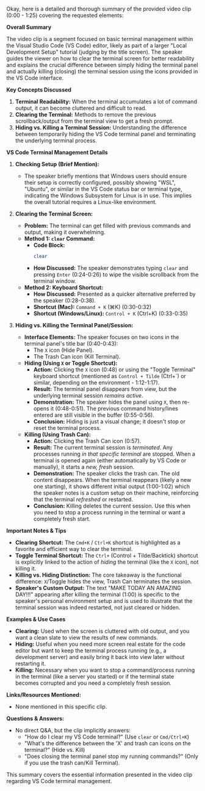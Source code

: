 Okay, here is a detailed and thorough summary of the provided video clip (0:00 - 1:25) covering the requested elements:

**Overall Summary**

The video clip is a segment focused on basic terminal management within the Visual Studio Code (VS Code) editor, likely as part of a larger "Local Development Setup" tutorial (judging by the title screen). The speaker guides the viewer on how to clear the terminal screen for better readability and explains the crucial difference between simply hiding the terminal panel and actually killing (closing) the terminal session using the icons provided in the VS Code interface.

**Key Concepts Discussed**

1.  **Terminal Readability:** When the terminal accumulates a lot of command output, it can become cluttered and difficult to read.
2.  **Clearing the Terminal:** Methods to remove the previous scrollback/output from the terminal view to get a fresh prompt.
3.  **Hiding vs. Killing a Terminal Session:** Understanding the difference between temporarily hiding the VS Code terminal panel and terminating the underlying terminal process.

**VS Code Terminal Management Details**

1.  **Checking Setup (Brief Mention):**
    *   The speaker briefly mentions that Windows users should ensure their setup is correctly configured, possibly showing "WSL", "Ubuntu", or similar in the VS Code status bar or terminal type, indicating the Windows Subsystem for Linux is in use. This implies the overall tutorial requires a Linux-like environment.

2.  **Clearing the Terminal Screen:**
    *   **Problem:** The terminal can get filled with previous commands and output, making it overwhelming.
    *   **Method 1: `clear` Command:**
        *   **Code Block:**
            ```bash
            clear
            ```
        *   **How Discussed:** The speaker demonstrates typing `clear` and pressing `Enter` (0:24-0:26) to wipe the visible scrollback from the terminal window.
    *   **Method 2: Keyboard Shortcut:**
        *   **How Discussed:** Presented as a quicker alternative preferred by the speaker (0:28-0:38).
        *   **Shortcut (Mac):** `Command + K` (⌘K) (0:30-0:32)
        *   **Shortcut (Windows/Linux):** `Control + K` (Ctrl+K) (0:33-0:35)

3.  **Hiding vs. Killing the Terminal Panel/Session:**
    *   **Interface Elements:** The speaker focuses on two icons in the terminal panel's title bar (0:40-0:43):
        *   The `X` icon (Hide Panel).
        *   The Trash Can icon (Kill Terminal).
    *   **Hiding (Using `X` or Toggle Shortcut):**
        *   **Action:** Clicking the `X` icon (0:48) or using the "Toggle Terminal" keyboard shortcut (mentioned as `Control + Tilde` (Ctrl+`) or similar, depending on the environment - 1:12-1:17).
        *   **Result:** The terminal panel disappears from view, but the underlying terminal session *remains active*.
        *   **Demonstration:** The speaker hides the panel using `X`, then re-opens it (0:48-0:51). The previous command history/lines entered are still visible in the buffer (0:55-0:56).
        *   **Conclusion:** Hiding is just a visual change; it doesn't stop or reset the terminal process.
    *   **Killing (Using Trash Can):**
        *   **Action:** Clicking the Trash Can icon (0:57).
        *   **Result:** The current terminal session is *terminated*. Any processes running *in that specific terminal* are stopped. When a terminal is opened again (either automatically by VS Code or manually), it starts a *new, fresh* session.
        *   **Demonstration:** The speaker clicks the trash can. The old content disappears. When the terminal reappears (likely a new one starting), it shows different initial output (1:00-1:02) which the speaker notes is a custom setup on their machine, reinforcing that the terminal *refreshed* or restarted.
        *   **Conclusion:** Killing deletes the current session. Use this when you need to stop a process running in the terminal or want a completely fresh start.

**Important Notes & Tips**

*   **Clearing Shortcut:** The `Cmd+K` / `Ctrl+K` shortcut is highlighted as a favorite and efficient way to clear the terminal.
*   **Toggle Terminal Shortcut:** The `Ctrl+` (Control + Tilde/Backtick) shortcut is explicitly linked to the action of *hiding* the terminal (like the `X` icon), not killing it.
*   **Killing vs. Hiding Distinction:** The core takeaway is the functional difference: `X`/Toggle hides the view, Trash Can terminates the session.
*   **Speaker's Custom Output:** The text "MAKE TODAY AN AMAZING DAY!!!" appearing after killing the terminal (1:00) is specific to the speaker's personal environment setup and is used to illustrate that the terminal session was indeed restarted, not just cleared or hidden.

**Examples & Use Cases**

*   **Clearing:** Used when the screen is cluttered with old output, and you want a clean slate to view the results of new commands.
*   **Hiding:** Useful when you need more screen real estate for the code editor but want to keep the terminal process running (e.g., a development server) and easily bring it back into view later without restarting it.
*   **Killing:** Necessary when you want to stop a command/process running in the terminal (like a server you started) or if the terminal state becomes corrupted and you need a completely fresh session.

**Links/Resources Mentioned:**

*   None mentioned in this specific clip.

**Questions & Answers:**

*   No direct Q&A, but the clip implicitly answers:
    *   "How do I clear my VS Code terminal?" (Use `clear` or `Cmd/Ctrl+K`)
    *   "What's the difference between the 'X' and trash can icons on the terminal?" (Hide vs. Kill)
    *   "Does closing the terminal panel stop my running commands?" (Only if you use the trash can/Kill Terminal).

This summary covers the essential information presented in the video clip regarding VS Code terminal management.